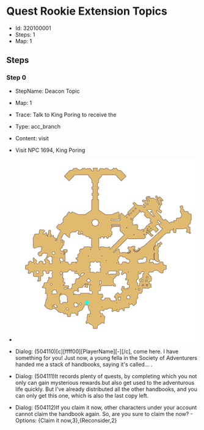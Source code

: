 # Quest Rookie Extension Topics

- Id: 320100001
- Steps: 1
- Map: 1

## Steps

### Step 0
- StepName:  Deacon Topic
- Map:  1
- Trace:  Talk to King Poring to receive the <Deacon Topic>
- Type:  acc_branch
- Content:  visit
- Visit NPC 1694, King Poring

- ![images/320100001_0.png](images/320100001_0.png)
- Dialog: (504110)[c][ffff00][PlayerName][-][/c], come here. I have something for you!
Just now, a young fella in the Society of Adventurers handed me a stack of handbooks, saying it's called... <Deacon Topic>.
- Dialog: (504111)It records plenty of quests, by completing which you not only can gain mysterious rewards but also get used to the adventurous life quickly. But I've already distributed all the other handbooks, and you can only get this one, which is also the last copy left.
- Dialog: (504112)If you claim it now, other characters under your account cannot claim the handbook again. So, are you sure to claim the <Deacon Topic> now? - Options: {Claim it now,3},{Reconsider,2}


